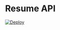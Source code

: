 # Resume API
<a href="https://heroku.com/deploy?template=https://github.com/nikhilnayak98/api/tree/master">
  <img src="https://www.herokucdn.com/deploy/button.svg" alt="Deploy">
</a>
